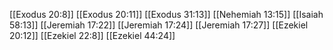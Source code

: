 [[Exodus 20:8]]
[[Exodus 20:11]]
[[Exodus 31:13]]
[[Nehemiah 13:15]]
[[Isaiah 58:13]]
[[Jeremiah 17:22]]
[[Jeremiah 17:24]]
[[Jeremiah 17:27]]
[[Ezekiel 20:12]]
[[Ezekiel 22:8]]
[[Ezekiel 44:24]]

